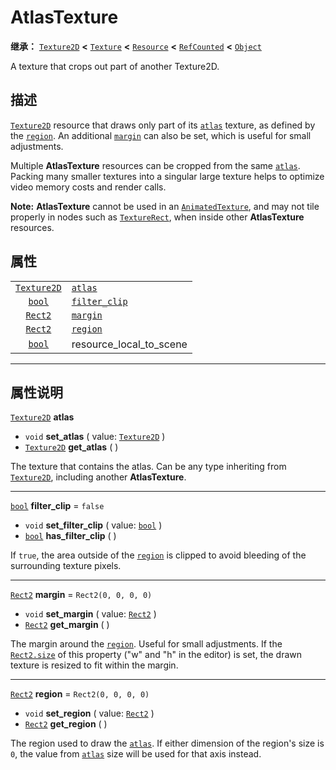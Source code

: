 <!-- ⚠ 请勿编辑本文件 ⚠ -->
<!-- 本文档使用脚本从 WeDot 引擎源码仓库生成。 -->
<!-- 生成脚本：https://github.com/WeDot-Engine/WeDot/tree/4.3/doc/tools/make_md.py； -->
<!-- 原文件：https://github.com/WeDot-Engine/WeDot/tree/4.3/doc/classes/AtlasTexture.xml。 -->

<div id="_class_atlastexture"></div>

# AtlasTexture

**继承：** [`Texture2D`](class_texture2d.md) **<** [`Texture`](class_texture.md) **<** [`Resource`](class_resource.md) **<** [`RefCounted`](class_refcounted.md) **<** [`Object`](class_object.md)

A texture that crops out part of another Texture2D.

## 描述

[`Texture2D`](class_texture2d.md) resource that draws only part of its [`atlas`](#class_atlastexture_property_atlas) texture, as defined by the [`region`](#class_atlastexture_property_region). An additional [`margin`](#class_atlastexture_property_margin) can also be set, which is useful for small adjustments.

Multiple **AtlasTexture** resources can be cropped from the same [`atlas`](#class_atlastexture_property_atlas). Packing many smaller textures into a singular large texture helps to optimize video memory costs and render calls.

 **Note:** **AtlasTexture** cannot be used in an [`AnimatedTexture`](class_animatedtexture.md), and may not tile properly in nodes such as [`TextureRect`](class_texturerect.md), when inside other **AtlasTexture** resources.

## 属性

|||
|:-:|:--|
| [`Texture2D`](class_texture2d.md) | [`atlas`](#class_atlastexture_property_atlas)             |                                                                                      |
| [`bool`](class_bool.md)           | [`filter_clip`](#class_atlastexture_property_filter_clip) | ``false``                                                                            |
| [`Rect2`](class_rect2.md)         | [`margin`](#class_atlastexture_property_margin)           | ``Rect2(0, 0, 0, 0)``                                                                |
| [`Rect2`](class_rect2.md)         | [`region`](#class_atlastexture_property_region)           | ``Rect2(0, 0, 0, 0)``                                                                |
| [`bool`](class_bool.md)           | resource_local_to_scene                                   | ``false`` (overrides [`Resource`](#class_resource_property_resource_local_to_scene)) |

<!-- rst-class:: classref-section-separator -->

---

## 属性说明

<div id="_class_atlastexture_property_atlas"></div>

[`Texture2D`](class_texture2d.md) **atlas** <div id="class_atlastexture_property_atlas"></div>

- `void` **set_atlas** ( value: [`Texture2D`](class_texture2d.md) )
- [`Texture2D`](class_texture2d.md) **get_atlas** ( )

The texture that contains the atlas. Can be any type inheriting from [`Texture2D`](class_texture2d.md), including another **AtlasTexture**.

<!-- rst-class:: classref-item-separator -->

---

<div id="_class_atlastexture_property_filter_clip"></div>

[`bool`](class_bool.md) **filter_clip** = ``false`` <div id="class_atlastexture_property_filter_clip"></div>

- `void` **set_filter_clip** ( value: [`bool`](class_bool.md) )
- [`bool`](class_bool.md) **has_filter_clip** ( )

If `true`, the area outside of the [`region`](#class_atlastexture_property_region) is clipped to avoid bleeding of the surrounding texture pixels.

<!-- rst-class:: classref-item-separator -->

---

<div id="_class_atlastexture_property_margin"></div>

[`Rect2`](class_rect2.md) **margin** = ``Rect2(0, 0, 0, 0)`` <div id="class_atlastexture_property_margin"></div>

- `void` **set_margin** ( value: [`Rect2`](class_rect2.md) )
- [`Rect2`](class_rect2.md) **get_margin** ( )

The margin around the [`region`](#class_atlastexture_property_region). Useful for small adjustments. If the [`Rect2.size`](#class_rect2_property_size) of this property ("w" and "h" in the editor) is set, the drawn texture is resized to fit within the margin.

<!-- rst-class:: classref-item-separator -->

---

<div id="_class_atlastexture_property_region"></div>

[`Rect2`](class_rect2.md) **region** = ``Rect2(0, 0, 0, 0)`` <div id="class_atlastexture_property_region"></div>

- `void` **set_region** ( value: [`Rect2`](class_rect2.md) )
- [`Rect2`](class_rect2.md) **get_region** ( )

The region used to draw the [`atlas`](#class_atlastexture_property_atlas). If either dimension of the region's size is `0`, the value from [`atlas`](#class_atlastexture_property_atlas) size will be used for that axis instead.

[^virtual]: 本方法通常需要用户覆盖才能生效。
[^const]: 本方法无副作用，不会修改该实例的任何成员变量。
[^vararg]: 本方法除了能接受在此处描述的参数外，还能够继续接受任意数量的参数。
[^constructor]: 本方法用于构造某个类型。
[^static]: 调用本方法无需实例，可直接使用类名进行调用。
[^operator]: 本方法描述的是使用本类型作为左操作数的有效运算符。
[^bitfield]: 这个值是由下列位标志构成位掩码的整数。
[^void]: 无返回值。

